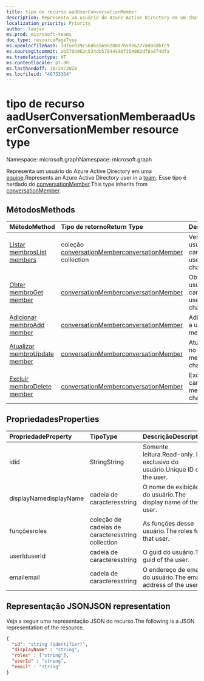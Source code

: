 ```yaml
---
title: tipo de recurso aadUserConversationMember
description: Representa um usuário do Azure Active Directory em um chat ou canal.
localization_priority: Priority
author: laujan
ms.prod: microsoft-teams
doc_type: resourcePageType
ms.openlocfilehash: 3dfee039c56d6a5b9d28807b5fe6227dd0ddbfc9
ms.sourcegitcommit: ab578b062c534db57844490f35e802df8a8f4dfa
ms.translationtype: HT
ms.contentlocale: pt-BR
ms.lasthandoff: 10/24/2020
ms.locfileid: "48753364"
---
```

# <a name="aaduserconversationmember-resource-type"></a><span data-ttu-id="c175e-103">tipo de recurso aadUserConversationMember</span><span class="sxs-lookup"><span data-stu-id="c175e-103">aadUserConversationMember resource type</span></span>

<span data-ttu-id="c175e-104">Namespace: microsoft.graph</span><span class="sxs-lookup"><span data-stu-id="c175e-104">Namespace: microsoft.graph</span></span>

<span data-ttu-id="c175e-105">Representa um usuário do Azure Active Directory em uma [equipe](team.md).</span><span class="sxs-lookup"><span data-stu-id="c175e-105">Represents an Azure Active Directory user in a [team](team.md).</span></span>
<span data-ttu-id="c175e-106">Esse tipo é herdado do [conversationMember](conversationmember.md).</span><span class="sxs-lookup"><span data-stu-id="c175e-106">This type inherits from [conversationMember](conversationmember.md).</span></span>

## <a name="methods"></a><span data-ttu-id="c175e-107">Métodos</span><span class="sxs-lookup"><span data-stu-id="c175e-107">Methods</span></span>

| <span data-ttu-id="c175e-108">Método</span><span class="sxs-lookup"><span data-stu-id="c175e-108">Method</span></span>       | <span data-ttu-id="c175e-109">Tipo de retorno</span><span class="sxs-lookup"><span data-stu-id="c175e-109">Return Type</span></span>  |<span data-ttu-id="c175e-110">Descrição</span><span class="sxs-lookup"><span data-stu-id="c175e-110">Description</span></span>|
|:---------------|:--------|:----------|
|[<span data-ttu-id="c175e-111">Listar membros</span><span class="sxs-lookup"><span data-stu-id="c175e-111">List members</span></span>](../api/conversationmember-list.md) | <span data-ttu-id="c175e-112">coleção [conversationMember](conversationmember.md)</span><span class="sxs-lookup"><span data-stu-id="c175e-112">[conversationMember](conversationmember.md) collection</span></span> | <span data-ttu-id="c175e-113">Ver a lista de todos os usuários no chat ou canal.</span><span class="sxs-lookup"><span data-stu-id="c175e-113">Get the list of all users in the chat or channel.</span></span>|
|[<span data-ttu-id="c175e-114">Obter membro</span><span class="sxs-lookup"><span data-stu-id="c175e-114">Get member</span></span>](../api/conversationmember-get.md) | [<span data-ttu-id="c175e-115">conversationMember</span><span class="sxs-lookup"><span data-stu-id="c175e-115">conversationMember</span></span>](conversationmember.md) | <span data-ttu-id="c175e-116">Obter um único usuário no chat ou canal.</span><span class="sxs-lookup"><span data-stu-id="c175e-116">Get a single user in the chat or channel.</span></span>|
|[<span data-ttu-id="c175e-117">Adicionar membro</span><span class="sxs-lookup"><span data-stu-id="c175e-117">Add member</span></span>](../api/conversationmember-add.md) | [<span data-ttu-id="c175e-118">conversationMember</span><span class="sxs-lookup"><span data-stu-id="c175e-118">conversationMember</span></span>](conversationmember.md)| <span data-ttu-id="c175e-119">Adicionar um membro a um canal.</span><span class="sxs-lookup"><span data-stu-id="c175e-119">Add a member to a channel.</span></span>|
|[<span data-ttu-id="c175e-120">Atualizar membro</span><span class="sxs-lookup"><span data-stu-id="c175e-120">Update member</span></span>](../api/conversationmember-update.md) | [<span data-ttu-id="c175e-121">conversationMember</span><span class="sxs-lookup"><span data-stu-id="c175e-121">conversationMember</span></span>](conversationmember.md)| <span data-ttu-id="c175e-122">Atualizar um membro no canal.</span><span class="sxs-lookup"><span data-stu-id="c175e-122">Update a member in the channel.</span></span>|
|[<span data-ttu-id="c175e-123">Excluir membro</span><span class="sxs-lookup"><span data-stu-id="c175e-123">Delete member</span></span>](../api/conversationmember-delete.md) | [<span data-ttu-id="c175e-124">conversationMember</span><span class="sxs-lookup"><span data-stu-id="c175e-124">conversationMember</span></span>](conversationmember.md)| <span data-ttu-id="c175e-125">Excluir um membro do canal.</span><span class="sxs-lookup"><span data-stu-id="c175e-125">Delete a member from the channel.</span></span>|

## <a name="properties"></a><span data-ttu-id="c175e-126">Propriedades</span><span class="sxs-lookup"><span data-stu-id="c175e-126">Properties</span></span>

| <span data-ttu-id="c175e-127">Propriedade</span><span class="sxs-lookup"><span data-stu-id="c175e-127">Property</span></span>   | <span data-ttu-id="c175e-128">Tipo</span><span class="sxs-lookup"><span data-stu-id="c175e-128">Type</span></span> |<span data-ttu-id="c175e-129">Descrição</span><span class="sxs-lookup"><span data-stu-id="c175e-129">Description</span></span>|
|:---------------|:--------|:----------|
|<span data-ttu-id="c175e-130">id</span><span class="sxs-lookup"><span data-stu-id="c175e-130">id</span></span>|<span data-ttu-id="c175e-131">String</span><span class="sxs-lookup"><span data-stu-id="c175e-131">String</span></span>| <span data-ttu-id="c175e-132">Somente leitura.</span><span class="sxs-lookup"><span data-stu-id="c175e-132">Read-only.</span></span> <span data-ttu-id="c175e-133">ID exclusivo do usuário.</span><span class="sxs-lookup"><span data-stu-id="c175e-133">Unique ID of the user.</span></span>|
|<span data-ttu-id="c175e-134">displayName</span><span class="sxs-lookup"><span data-stu-id="c175e-134">displayName</span></span>| <span data-ttu-id="c175e-135">cadeia de caracteres</span><span class="sxs-lookup"><span data-stu-id="c175e-135">string</span></span> | <span data-ttu-id="c175e-136">O nome de exibição do usuário.</span><span class="sxs-lookup"><span data-stu-id="c175e-136">The display name of the user.</span></span> |
|<span data-ttu-id="c175e-137">funções</span><span class="sxs-lookup"><span data-stu-id="c175e-137">roles</span></span>| <span data-ttu-id="c175e-138">coleção de cadeias de caracteres</span><span class="sxs-lookup"><span data-stu-id="c175e-138">string collection</span></span> | <span data-ttu-id="c175e-139">As funções desse usuário.</span><span class="sxs-lookup"><span data-stu-id="c175e-139">The roles for that user.</span></span> |
|<span data-ttu-id="c175e-140">userId</span><span class="sxs-lookup"><span data-stu-id="c175e-140">userId</span></span>| <span data-ttu-id="c175e-141">cadeia de caracteres</span><span class="sxs-lookup"><span data-stu-id="c175e-141">string</span></span> | <span data-ttu-id="c175e-142">O guid do usuário.</span><span class="sxs-lookup"><span data-stu-id="c175e-142">The guid of the user.</span></span> |
|<span data-ttu-id="c175e-143">email</span><span class="sxs-lookup"><span data-stu-id="c175e-143">email</span></span>| <span data-ttu-id="c175e-144">cadeia de caracteres</span><span class="sxs-lookup"><span data-stu-id="c175e-144">string</span></span>  | <span data-ttu-id="c175e-145">O endereço de email do usuário.</span><span class="sxs-lookup"><span data-stu-id="c175e-145">The email address of the user.</span></span> |

## <a name="json-representation"></a><span data-ttu-id="c175e-146">Representação JSON</span><span class="sxs-lookup"><span data-stu-id="c175e-146">JSON representation</span></span>

<span data-ttu-id="c175e-147">Veja a seguir uma representação JSON do recurso.</span><span class="sxs-lookup"><span data-stu-id="c175e-147">The following is a JSON representation of the resource.</span></span>

<!-- {
  "blockType": "resource",
  "baseType": "microsoft.graph.entity",
  "@odata.type": "microsoft.graph.aadUserConversationMember"
}-->

```json
{
  "id": "string (identifier)",
  "displayName" : "string",
  "roles" : ["string"],
  "userId" : "string",
  "email" : "string"
}
```

<!-- uuid: 8fcb5dbc-d5aa-4681-8e31-b001d5168d79
2015-10-25 14:57:30 UTC -->
<!--
{
  "type": "#page.annotation",
  "description": "aadUserConversationMember",
  "keywords": "",
  "section": "documentation",
  "tocPath": "",
  "suppressions": []
}
-->

